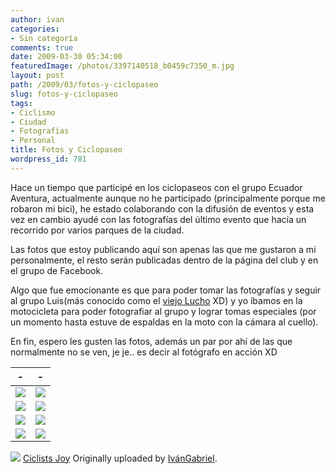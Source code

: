 ```yaml
---
author: ivan
categories:
- Sin categoría
comments: true
date: 2009-03-30 05:34:00
featuredImage: /photos/3397140518_b0459c7350_m.jpg
layout: post
path: /2009/03/fotos-y-ciclopaseo
slug: fotos-y-ciclopaseo
tags:
- Ciclismo
- Ciudad
- Fotografías
- Personal
title: Fotos y Ciclopaseo
wordpress_id: 781
---
```


Hace un tiempo que participé en los ciclopaseos con el grupo Ecuador Aventura, actualmente aunque no he participado (principalmente porque me robaron mi bici), he estado colaborando con la difusión de eventos y esta vez en cambio ayudé con las fotografías del último evento que hacía un recorrido por varios parques de la ciudad.

Las fotos que estoy publicando aquí son apenas las que me gustaron a mi personalmente, el resto serán publicadas dentro de la página del club y en el grupo de Facebook.

Algo que fue emocionante es que para poder tomar las fotografías y seguir al grupo Luis(más conocido como el [viejo Lucho](https://lalimpo.blogspot.com/) XD) y yo íbamos en la motocicleta para poder fotografiar al grupo y lograr tomas especiales (por un momento hasta estuve de espaldas en la moto con la cámara al cuello).

En fin, espero les gusten las fotos, además un par por ahí de las que normalmente no se ven, je je.. es decir al fotógrafo en acción XD

| -      | - |
| ----------- | ----------- |
| [![](/photos/img_0720-1.jpg)](https://2.bp.blogspot.com/_T2UWuNJg3dQ/SdAWiR2KoHI/AAAAAAAABaQ/Ffnagr0KIXU/s1600-h/img_0720-1.jpg)      | [![](/photos/img_0765.jpg)](https://2.bp.blogspot.com/_T2UWuNJg3dQ/SdAWi8jILLI/AAAAAAAABao/NtzgYmMbE6M/s1600-h/img_0765.jpg)       |
| [![](/photos/img_0724-1.jpg)](https://2.bp.blogspot.com/_T2UWuNJg3dQ/SdAWh5jI2vI/AAAAAAAABaI/k84tKtAIQWo/s1600-h/img_0724-1.jpg)   | [![](/photos/p1000530.jpg)](https://1.bp.blogspot.com/_T2UWuNJg3dQ/SdAXlyqHAAI/AAAAAAAABbA/jvpUvf9wSX8/s1600-h/p1000530.jpg)        |
| [![](/photos/img_0731-1.jpg)](https://2.bp.blogspot.com/_T2UWuNJg3dQ/SdAWifpObfI/AAAAAAAABaY/jqkPyEbWOj0/s1600-h/img_0731-1.jpg)   | [![](/photos/img_0759-1.jpg)](https://2.bp.blogspot.com/_T2UWuNJg3dQ/SdAWilWNe-I/AAAAAAAABag/7scbbhYQRuY/s1600-h/img_0759-1.jpg)        |
| [![](/photos/p1000529.jpg)](https://1.bp.blogspot.com/_T2UWuNJg3dQ/SdAXll-8o9I/AAAAAAAABa4/G-GMhMeY6Ok/s1600-h/p1000529.jpg)   | [![](/photos/p1000524.jpg)](https://1.bp.blogspot.com/_T2UWuNJg3dQ/SdAXk_NrxOI/AAAAAAAABaw/TCrhIfs2dic/s1600-h/p1000524.jpg)        |


[![](https://farm4.static.flickr.com/3622/3397140518_b0459c7350_m.jpg)](https://www.flickr.com/photos/ivangabriel/3397140518/)
[Ciclists Joy](https://www.flickr.com/photos/ivangabriel/3397140518/)
Originally uploaded by [IvánGabriel](https://www.flickr.com/people/ivangabriel/).
